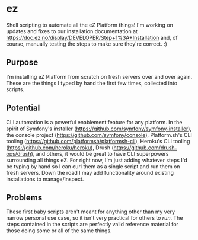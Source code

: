 # ez
Shell scripting to automate all the eZ Platform things! I'm working on updates
and fixes to our installation documentation at https://doc.ez.no/display/DEVELOPER/Step+1%3A+Installation
and, of course, manually testing the steps to make sure they're correct. :)

## Purpose
I'm installing eZ Platform from scratch on fresh servers over and over again.
These are the things I typed by hand the first few times, collected into scripts.

## Potential
CLI automation is a powerful enablement feature for any platform. In the spirit
of Symfony's installer (https://github.com/symfony/symfony-installer), the
console project (https://github.com/symfony/console), Platform.sh's CLI tooling
(https://github.com/platformsh/platformsh-cli), Heroku's CLI tooling
(https://github.com/heroku/heroku),
Drush (https://github.com/drush-ops/drush), and others, it would be great to
have CLI superpowers surrounding all things eZ. For right now, I'm just adding
whatever steps I'd be typing by hand so I can curl them as a single script and
run them on fresh servers. Down the road I may add functionality around existing
installations to manage/inspect.

## Problems
These first baby scripts aren't meant for anything other than my very narrow
personal use case, so it isn't very practical for others to _run_. The steps
contained in the scripts are perfectly valid reference material for those doing
some or all of the same things.
